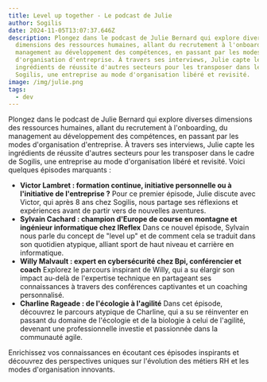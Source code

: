 ```yaml
---
title: Level up together - Le podcast de Julie
author: Sogilis
date: 2024-11-05T13:07:37.646Z
description: Plongez dans le podcast de Julie Bernard qui explore diverses
  dimensions des ressources humaines, allant du recrutement à l'onboarding, du
  management au développement des compétences, en passant par les modes
  d'organisation d'entreprise. À travers ses interviews, Julie capte les
  ingrédients de réussite d'autres secteurs pour les transposer dans le cadre de
  Sogilis, une entreprise au mode d'organisation libéré et revisité.
image: /img/julie.png
tags:
  - dev
---
```

Plongez dans le podcast de Julie Bernard qui explore diverses dimensions des ressources humaines, allant du recrutement à l'onboarding, du management au développement des compétences, en passant par les modes d'organisation d'entreprise. À travers ses interviews, Julie capte les ingrédients de réussite d'autres secteurs pour les transposer dans le cadre de Sogilis, une entreprise au mode d'organisation libéré et revisité. Voici quelques épisodes marquants :

* **Victor Lambret : formation continue, initiative personnelle ou à l'initiative de l'entreprise ?** Pour ce premier épisode, Julie discute avec Victor, qui après 8 ans chez Sogilis, nous partage ses réflexions et expériences avant de partir vers de nouvelles aventures.
* **Sylvain Cachard : champion d'Europe de course en montagne et ingénieur informatique chez IReflex** Dans ce nouvel épisode, Sylvain nous parle du concept de "level up" et de comment cela se traduit dans son quotidien atypique, alliant sport de haut niveau et carrière en informatique.
* **Willy Malvault : expert en cybersécurité chez Bpi, conférencier et coach** Explorez le parcours inspirant de Willy, qui a su élargir son impact au-delà de l'expertise technique en partageant ses connaissances à travers des conférences captivantes et un coaching personnalisé.
* **Charline Rageade : de l'écologie à l'agilité** Dans cet épisode, découvrez le parcours atypique de Charline, qui a su se réinventer en passant du domaine de l'écologie et de la biologie à celui de l'agilité, devenant une professionnelle investie et passionnée dans la communauté agile.

Enrichissez vos connaissances en écoutant ces épisodes inspirants et découvrez des perspectives uniques sur l'évolution des métiers RH et les modes d'organisation innovants.